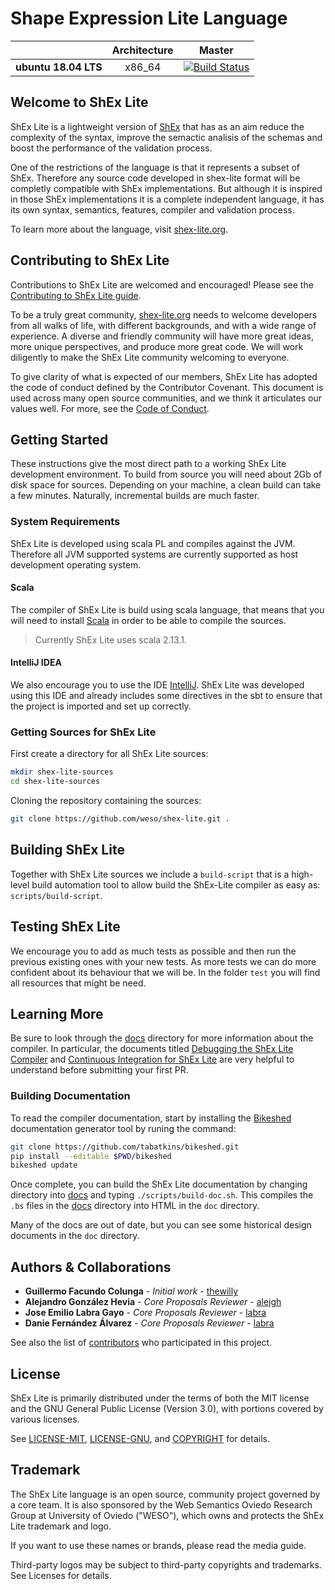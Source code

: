 # Shape Expression Lite Language

|                    | **Architecture** | **Master** |
|--------------------|:----------------:|:----------:|
|**ubuntu 18.04 LTS**|x86_64|[![Build Status](https://travis-ci.org/weso/shex-lite.svg?branch=master)](https://travis-ci.org/weso/shex-lite)|

## Welcome to ShEx Lite
ShEx Lite is a lightweight version of [ShEx](https://github.com/weso/shex-s) that has as an aim reduce the complexity of the syntax, improve the semactic analisis of the schemas and boost the performance of the validation process.

One of the restrictions of the language is that it represents a subset of ShEx. Therefore any source code developed in shex-lite format will be completly compatible with ShEx implementations. But although it is inspired in those ShEx implementations it is a complete independent language, it has its own syntax, semantics, features, compiler and validation process.

To learn more about the language, visit [shex-lite.org](https://shex-lite.org).

## Contributing to ShEx Lite
Contributions to ShEx Lite are welcomed and encouraged! Please see the [Contributing to ShEx Lite guide](https://shex-lite.org/contributing/).

To be a truly great community, [shex-lite.org](https://shex-lite.org/) needs to welcome developers from all walks of life, with different backgrounds, and with a wide range of experience. A diverse and friendly community will have more great ideas, more unique perspectives, and produce more great code. We will work diligently to make the ShEx Lite community welcoming to everyone.

To give clarity of what is expected of our members, ShEx Lite has adopted the code of conduct defined by the Contributor Covenant. This document is used across many open source communities, and we think it articulates our values well. For more, see the [Code of Conduct](https://shex-lite.org/community/#code-of-conduct).

## Getting Started
These instructions give the most direct path to a working ShEx Lite development environment. To build from source you will need about 2Gb of disk space for sources. Depending on your machine, a clean build can take a few minutes. Naturally, incremental builds are much faster.

### System Requirements
ShEx Lite is developed using scala PL and compiles against the JVM. Therefore all JVM supported systems are currently supported as host development operating system.

#### Scala
The compiler of ShEx Lite is build using scala language, that means that you will need to install [Scala](https://github.com/scala/scala) in order to be able to compile the sources.

> Currently ShEx Lite uses scala 2.13.1.

#### IntelliJ IDEA
We also encourage you to use the IDE [IntelliJ](https://www.jetbrains.com/es-es/idea/). ShEx Lite was developed using this IDE and already includes some directives in the sbt to ensure that the project is imported and set up correctly.

### Getting Sources for ShEx Lite
First create a directory for all ShEx Lite sources:
```bash
mkdir shex-lite-sources
cd shex-lite-sources
```
Cloning the repository containing the sources:
```bash
git clone https://github.com/weso/shex-lite.git .
```

## Building ShEx Lite
Together with ShEx Lite sources we include a `build-script` that is a high-level build automation tool to allow build the ShEx-Lite compiler as easy as: `scripts/build-script`.

## Testing ShEx Lite
We encourage you to add as much tests as possible and then run the previous existing ones with your new tests. As more tests we can do more confident about its behaviour that we will be. In the folder `test` you will find all resources that might be need.

## Learning More
Be sure to look through the [docs](https://github.com/weso/shex-lite/tree/master/doc) directory for more information about the compiler. In particular, the documents titled [Debugging the ShEx Lite Compiler](doc/DebuggingTheCompiler.bs) and [Continuous Integration for ShEx Lite](doc/ContinuousIntegration.bs) are very helpful to understand before submitting your first PR.

### Building Documentation
To read the compiler documentation, start by installing the [Bikeshed](https://github.com/tabatkins/bikeshed) documentation generator tool by runing the command:
```bash
git clone https://github.com/tabatkins/bikeshed.git
pip install --editable $PWD/bikeshed
bikeshed update
```
Once complete, you can build the ShEx Lite documentation by changing directory into [docs](https://github.com/weso/shex-lite/tree/master/doc) and typing `./scripts/build-doc.sh`. This compiles the `.bs` files in the [docs](https://github.com/weso/shex-lite/tree/master/doc) directory into HTML in the `doc` directory.

Many of the docs are out of date, but you can see some historical design
documents in the `doc` directory.

## Authors & Collaborations

- **Guillermo Facundo Colunga** - *Initial work* - [thewilly](https://github.com/thewilly)
- **Alejandro González Hevia** - *Core Proposals Reviewer* - [alejgh](https://github.com/alejgh)
- **Jose Emilio Labra Gayo** - *Core Proposals Reviewer* - [labra](https://github.com/labra)
- **Danie Fernández Álvarez** - *Core Proposals Reviewer* - [labra](https://github.com/DaniFdezAlvarez)

See also the list of [contributors](https://github.com/weso/shex-lite/graphs/contributors) who participated in this project.

## License

ShEx Lite is primarily distributed under the terms of both the MIT license and the GNU General Public License (Version 3.0), with portions covered by various licenses.

See [LICENSE-MIT](LICENSE-MIT.md), [LICENSE-GNU](LICENSE-GNU), and [COPYRIGHT](COPYRIGHT) for details.

## Trademark
The ShEx Lite language is an open source, community project governed by a core team. It is also sponsored by the Web Semantics Oviedo Research Group at University of Oviedo ("WESO"), which owns and protects the ShEx Lite trademark and logo.

If you want to use these names or brands, please read the media guide.

Third-party logos may be subject to third-party copyrights and trademarks. See Licenses for details.
